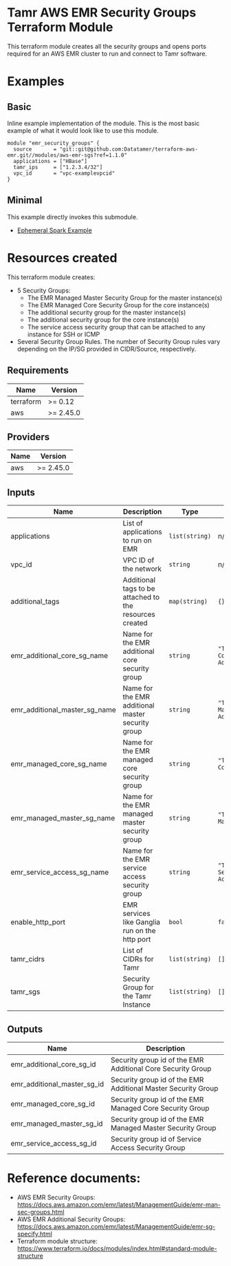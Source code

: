 # Tamr AWS EMR Security Groups Terraform Module
This terraform module creates all the security groups and opens ports required for an AWS EMR cluster to run and connect to Tamr software.

# Examples
## Basic
Inline example implementation of the module.  This is the most basic example of what it would look like to use this module.
```
module "emr_security_groups" {
  source       = "git::git@github.com:Datatamer/terraform-aws-emr.git//modules/aws-emr-sgs?ref=1.1.0"
  applications = ["HBase"]
  tamr_ips     = ["1.2.3.4/32"]
  vpc_id       = "vpc-examplevpcid"
}
```
## Minimal
This example directly invokes this submodule.
- [Ephemeral Spark Example](https://github.com/Datatamer/terraform-aws-emr/tree/master/examples/ephemeral-spark)


# Resources created
This terraform module creates:
* 5 Security Groups:
  * The EMR Managed Master Security Group for the master instance(s)
  * The EMR Managed Core Security Group for the core instance(s)
  * The additional security group for the master instance(s)
  * The additional security group for the core instance(s)
  * The service access security group that can be attached to any instance for SSH or ICMP
* Several Security Group Rules. The number of Security Group rules vary depending on the IP/SG provided in CIDR/Source, respectively.

<!-- BEGINNING OF PRE-COMMIT-TERRAFORM DOCS HOOK -->
## Requirements

| Name | Version |
|------|---------|
| terraform | >= 0.12 |
| aws | >= 2.45.0 |

## Providers

| Name | Version |
|------|---------|
| aws | >= 2.45.0 |

## Inputs

| Name | Description | Type | Default | Required |
|------|-------------|------|---------|:--------:|
| applications | List of applications to run on EMR | `list(string)` | n/a | yes |
| vpc\_id | VPC ID of the network | `string` | n/a | yes |
| additional\_tags | Additional tags to be attached to the resources created | `map(string)` | `{}` | no |
| emr\_additional\_core\_sg\_name | Name for the EMR additional core security group | `string` | `"TAMR-EMR-Core-Additional"` | no |
| emr\_additional\_master\_sg\_name | Name for the EMR additional master security group | `string` | `"TAMR-EMR-Master-Additional"` | no |
| emr\_managed\_core\_sg\_name | Name for the EMR managed core security group | `string` | `"TAMR-EMR-Core"` | no |
| emr\_managed\_master\_sg\_name | Name for the EMR managed master security group | `string` | `"TAMR-EMR-Master"` | no |
| emr\_service\_access\_sg\_name | Name for the EMR service access security group | `string` | `"TAMR-EMR-Service-Access"` | no |
| enable\_http\_port | EMR services like Ganglia run on the http port | `bool` | `false` | no |
| tamr\_cidrs | List of CIDRs for Tamr | `list(string)` | `[]` | no |
| tamr\_sgs | Security Group for the Tamr Instance | `list(string)` | `[]` | no |

## Outputs

| Name | Description |
|------|-------------|
| emr\_additional\_core\_sg\_id | Security group id of the EMR Additional Core Security Group |
| emr\_additional\_master\_sg\_id | Security group id of the EMR Additional Master Security Group |
| emr\_managed\_core\_sg\_id | Security group id of the EMR Managed Core Security Group |
| emr\_managed\_master\_sg\_id | Security group id of the EMR Managed Master Security Group |
| emr\_service\_access\_sg\_id | Security group id of Service Access Security Group |

<!-- END OF PRE-COMMIT-TERRAFORM DOCS HOOK -->

# Reference documents:
* AWS EMR Security Groups: https://docs.aws.amazon.com/emr/latest/ManagementGuide/emr-man-sec-groups.html
* AWS EMR Additional Security Groups: https://docs.aws.amazon.com/emr/latest/ManagementGuide/emr-sg-specify.html
* Terraform module structure: https://www.terraform.io/docs/modules/index.html#standard-module-structure
